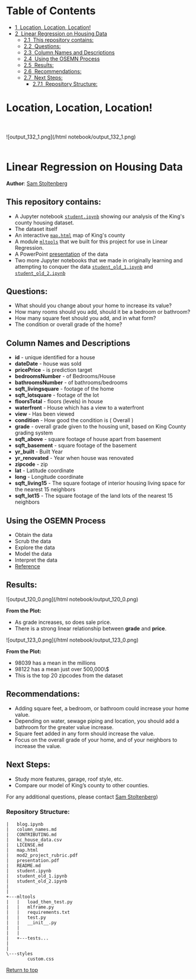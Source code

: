 <h1>Table of Contents<span class="tocSkip"></span></h1>
<div class="toc"><ul class="toc-item"><li><span><a href="#Location,-Location,-Location!" data-toc-modified-id="Location,-Location,-Location!-1"><span class="toc-item-num">1&nbsp;&nbsp;</span>Location, Location, Location!</a></span></li><li><span><a href="#Linear-Regression-on-Housing-Data" data-toc-modified-id="Linear-Regression-on-Housing-Data-2"><span class="toc-item-num">2&nbsp;&nbsp;</span>Linear Regression on Housing Data</a></span><ul class="toc-item"><li><span><a href="#This-repository-contains:" data-toc-modified-id="This-repository-contains:-2.1"><span class="toc-item-num">2.1&nbsp;&nbsp;</span>This repository contains:</a></span></li><li><span><a href="#Questions:" data-toc-modified-id="Questions:-2.2"><span class="toc-item-num">2.2&nbsp;&nbsp;</span>Questions:</a></span></li><li><span><a href="#Column-Names-and-Descriptions" data-toc-modified-id="Column-Names-and-Descriptions-2.3"><span class="toc-item-num">2.3&nbsp;&nbsp;</span>Column Names and Descriptions</a></span></li><li><span><a href="#Using-the-OSEMN-Process" data-toc-modified-id="Using-the-OSEMN-Process-2.4"><span class="toc-item-num">2.4&nbsp;&nbsp;</span>Using the OSEMN Process</a></span></li><li><span><a href="#Results:" data-toc-modified-id="Results:-2.5"><span class="toc-item-num">2.5&nbsp;&nbsp;</span>Results:</a></span></li><li><span><a href="#Recommendations:" data-toc-modified-id="Recommendations:-2.6"><span class="toc-item-num">2.6&nbsp;&nbsp;</span>Recommendations:</a></span></li><li><span><a href="#Next-Steps:" data-toc-modified-id="Next-Steps:-2.7"><span class="toc-item-num">2.7&nbsp;&nbsp;</span>Next Steps:</a></span><ul class="toc-item"><li><span><a href="#Repository-Structure:" data-toc-modified-id="Repository-Structure:-2.7.1"><span class="toc-item-num">2.7.1&nbsp;&nbsp;</span>Repository Structure:</a></span></li></ul></li></ul></li></ul></div>


# Location, Location, Location!
<br></br>
![output_132_1.png](/html notebook/output_132_1.png)
<br></br>
# Linear Regression on Housing Data

**Author**: <a href="https://sites.google.com/skelouse.com/home/">Sam Stoltenberg</a>

## This repository contains:
 -  A Jupyter notebook <a href="https://github.com/skelouse/mod-2-project/blob/master/student.ipynb">`student.ipynb`</a> showing our analysis of the King's county housing dataset.
- The dataset itself
- An interactive <a href="https://github.com/skelouse/mod-2-project/blob/master/map.html">`map.html`</a> map of King's county
- A module <a href="https://github.com/skelouse/mod-2-project/tree/master/mltools">`mltools`</a> that we built for this project for use in Linear Regression.
- A PowerPoint <a href="https://github.com/skelouse/mod-2-project/blob/master/presentation.pdf">presentation</a> of the data
- Two more Jupyter notebooks that we made in originally learning and attempting to conquer the data <a href="https://github.com/skelouse/mod-2-project/blob/master/student_old_1.ipynb">`student_old_1.ipynb`</a> and <a href="https://github.com/skelouse/mod-2-project/blob/master/student_old_2.ipynb">`student_old_2.ipynb`</a>



## Questions:

 - What should you change about your home to increase its value?
- How many rooms should you add, should it be a bedroom or bathroom?
- How many square feet should you add, and in what form?
- The condition or overall grade of the home?


## Column Names and Descriptions
 * **id** - unique identified for a house
* **dateDate** - house was sold
* **pricePrice** -  is prediction target
* **bedroomsNumber** -  of Bedrooms/House
* **bathroomsNumber** -  of bathrooms/bedrooms
* **sqft_livingsquare** -  footage of the home
* **sqft_lotsquare** -  footage of the lot
* **floorsTotal** -  floors (levels) in house
* **waterfront** - House which has a view to a waterfront
* **view** - Has been viewed
* **condition** - How good the condition is ( Overall )
* **grade** - overall grade given to the housing unit, based on King County grading system
* **sqft_above** - square footage of house apart from basement
* **sqft_basement** - square footage of the basement
* **yr_built** - Built Year
* **yr_renovated** - Year when house was renovated
* **zipcode** - zip
* **lat** - Latitude coordinate
* **long** - Longitude coordinate
* **sqft_living15** - The square footage of interior housing living space for the nearest 15 neighbors
* **sqft_lot15** - The square footage of the land lots of the nearest 15 neighbors
## Using the OSEMN Process
 - Obtain the data
- Scrub the data
- Explore the data
- Model the data
- Interpret the data
- <a href="https://machinelearningmastery.com/how-to-work-through-a-problem-like-a-data-scientist/">Reference</a>


## Results:

![output_120_0.png](/html notebook/output_120_0.png)
<div class="shadow alert alert-success">
  <strong>From the Plot:</strong> 
    <ul>
        <li>As grade increases, so does sale price.</li>
        <li>There is a strong linear relationship between <b>grade</b> and <b>price</b>.</li>
    </ul>
</div>


![output_123_0.png](/html notebook/output_123_0.png)
<div class="shadow alert alert-success">
  <strong>From the Plot:</strong> 
    <ul>
        <li>98039 has a mean in the millions</li>
        <li>98122 has a mean just over 500,000\$</li>
        <li>This is the top 20 zipcodes from the dataset</li></ul>
</div>


## Recommendations:

 - Adding square feet, a bedroom, or bathroom could increase your home value.
- Depending on water, sewage piping and location, you should add a bathroom for the
greater value increase.
- Square feet added in any form should increase the value.
- Focus on the overall grade of your home, and of your neighbors to increase the value.


## Next Steps:

 - Study more features, garage, roof style, etc.
- Compare our model of King’s county to other counties.



For any additional questions, please contact <a href="mailto:sam@skelouse.com">Sam Stoltenberg</a>)


### Repository Structure:

```
|   blog.ipynb
|   column_names.md
|   CONTRIBUTING.md
|   kc_house_data.csv
|   LICENSE.md
|   map.html
|   mod2_project_rubric.pdf
|   presentation.pdf
|   README.md
|   student.ipynb
|   student_old_1.ipynb
|   student_old_2.ipynb
|       
|       
+---mltools
|   |   load_then_test.py
|   |   mlframe.py
|   |   requirements.txt
|   |   test.py
|   |   __init__.py
|   |
|   |
|   +---tests...
|
|
\---styles
        custom.css

```

<a href=#Table-of-Contents>Return to top</a>

